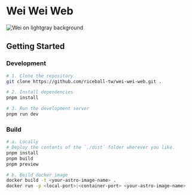 # Wei Wei Web
![Wei on lightgray background](public/assets/global/og-image.jpg)

## Getting Started

### Development

```bash
# 1. Clone the repository
git clone https://github.com/riceball-tw/wei-wei-web.git .

# 2. Install dependencies
pnpm install

# 3. Run the development server
pnpm run dev
```

### Build

```bash
# a. Locally
# Deploy the contents of the `./dist` folder wherever you like.
pnpm install
pnpm build
pnpm preview 

# b. Build docker image
docker build -t <your-astro-image-name> .
docker run -p <local-port>:<container-port> <your-astro-image-name>
```